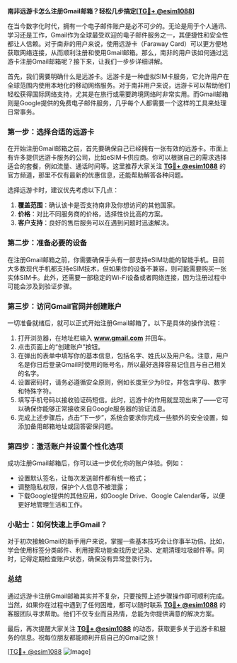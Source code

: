 **南非远游卡怎么注册Gmail邮箱？轻松几步搞定[[TG💪+ @esim1088](https://t.me/s/esim1088)]**

在当今数字化时代，拥有一个电子邮件账户是必不可少的。无论是用于个人通讯、学习还是工作，Gmail作为全球最受欢迎的电子邮件服务之一，其便捷性和安全性都让人信赖。对于南非的用户来说，使用远游卡（Faraway Card）可以更方便地获取网络连接，从而顺利注册和使用Gmail邮箱。那么，南非的用户该如何通过远游卡注册Gmail邮箱呢？接下来，让我们一步步详细讲解。

首先，我们需要明确什么是远游卡。远游卡是一种虚拟SIM卡服务，它允许用户在全球范围内使用本地化的移动网络服务。对于南非用户来说，远游卡可以帮助他们轻松获得国际网络支持，尤其是在旅行或需要跨境网络时非常实用。而Gmail邮箱则是Google提供的免费电子邮件服务，几乎每个人都需要一个这样的工具来处理日常事务。

### 第一步：选择合适的远游卡

在开始注册Gmail邮箱之前，首先要确保自己已经拥有一张有效的远游卡。市面上有许多提供远游卡服务的公司，比如eSIM卡供应商。你可以根据自己的需求选择适合的套餐，例如流量、通话时间等。这里推荐大家关注 **[TG💪+ @esim1088](https://t.me/s/esim1088)** 的官方频道，那里不仅有最新的优惠信息，还能帮助解答各种问题。

选择远游卡时，建议优先考虑以下几点：
1. **覆盖范围**：确认该卡是否支持南非及你想访问的其他国家。
2. **价格**：对比不同服务商的价格，选择性价比高的方案。
3. **客户支持**：良好的售后服务可以在遇到问题时迅速解决。

### 第二步：准备必要的设备

在注册Gmail邮箱之前，你需要确保手头有一部支持eSIM功能的智能手机。目前大多数现代手机都支持eSIM技术，但如果你的设备不兼容，则可能需要购买一张实体SIM卡。此外，还需要一部稳定的Wi-Fi设备或者网络连接，因为注册过程中可能会涉及到验证步骤。

### 第三步：访问Gmail官网并创建账户

一切准备就绪后，就可以正式开始注册Gmail邮箱了。以下是具体的操作流程：

1. 打开浏览器，在地址栏输入 **www.gmail.com** 并回车。
2. 点击页面上的“创建账户”按钮。
3. 在弹出的表单中填写你的基本信息，包括名字、姓氏以及用户名。注意，用户名是你日后登录Gmail时使用的账号名，所以最好选择容易记住且与自己相关的名字。
4. 设置密码时，请务必遵循安全原则，例如长度至少为8位，并包含字母、数字和特殊字符。
5. 填写手机号码以接收验证码短信。此时，远游卡的作用就显现出来了——它可以确保你能够正常接收来自Google服务器的验证消息。
6. 完成上述步骤后，点击“下一步”，系统会要求你完成一些额外的安全设置，如添加备用邮箱地址或回答密保问题。

### 第四步：激活账户并设置个性化选项

成功注册Gmail邮箱后，你可以进一步优化你的账户体验。例如：
- 设置默认签名，让每次发送邮件都有统一格式；
- 调整隐私权限，保护个人信息不被泄露；
- 下载Google提供的其他应用，如Google Drive、Google Calendar等，以便更好地管理生活和工作。

### 小贴士：如何快速上手Gmail？

对于初次接触Gmail的新手用户来说，掌握一些基本技巧会让你事半功倍。比如，学会使用标签分类邮件、利用搜索功能查找历史记录、定期清理垃圾邮件等。同时，记得定期检查账户状态，确保没有异常登录行为。

### 总结

通过远游卡注册Gmail邮箱其实并不复杂，只要按照上述步骤操作即可顺利完成。当然，如果你在过程中遇到了任何困难，都可以随时联系 **[TG💪+ @esim1088](https://t.me/s/esim1088)** 的客服团队寻求帮助。他们不仅专业而且热情，总能为你提供满意的解决方案。

最后，再次提醒大家关注 **[TG💪+ @esim1088](https://t.me/s/esim1088)** 的动态，获取更多关于远游卡和服务的信息。祝每位朋友都能顺利开启自己的Gmail之旅！

[[TG💪+ @esim1088](https://t.me/s/esim1088) ![Image](https://i.postimg.cc/4NQfJmqS/Snipaste-2025-05-13-00-14-12.png)]